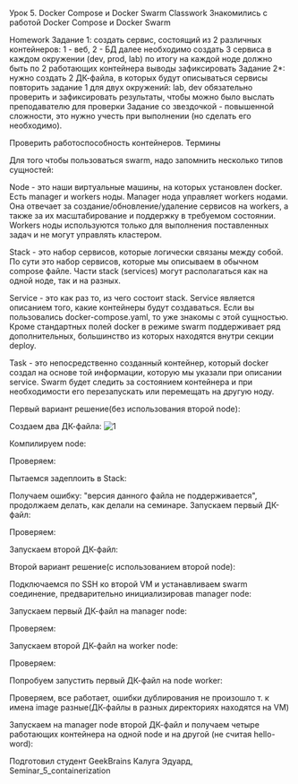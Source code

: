 Урок 5. Docker Compose и Docker Swarm
Classwork
Знакомились с работой Docker Compose и Docker Swarm

Homework
Задание 1:
создать сервис, состоящий из 2 различных контейнеров: 1 - веб, 2 - БД
далее необходимо создать 3 сервиса в каждом окружении (dev, prod, lab)
по итогу на каждой ноде должно быть по 2 работающих контейнера
выводы зафиксировать
Задание 2*:
нужно создать 2 ДК-файла, в которых будут описываться сервисы
повторить задание 1 для двух окружений: lab, dev
обязательно проверить и зафиксировать результаты, чтобы можно было выслать преподавателю для проверки
Задание со звездочкой - повышенной сложности, это нужно учесть при выполнении (но сделать его необходимо).

Проверить работоспособность контейнеров.
Термины

Для того чтобы пользоваться swarm, надо запомнить несколько типов сущностей:

Node - это наши виртуальные машины, на которых установлен docker. Есть manager и workers ноды. Manager нода управляет workers нодами. Она отвечает за создание/обновление/удаление сервисов на workers, а также за их масштабирование и поддержку в требуемом состоянии. Workers ноды используются только для выполнения поставленных задач и не могут управлять кластером.

Stack - это набор сервисов, которые логически связаны между собой. По сути это набор сервисов, которые мы описываем в обычном compose файле. Части stack (services) могут располагаться как на одной ноде, так и на разных.

Service - это как раз то, из чего состоит stack. Service является описанием того, какие контейнеры будут создаваться. Если вы пользовались docker-compose.yaml, то уже знакомы с этой сущностью. Кроме стандартных полей docker в режиме swarm поддерживает ряд дополнительных, большинство из которых находятся внутри секции deploy.

Task - это непосредственно созданный контейнер, который docker создал на основе той информации, которую мы указали при описании service. Swarm будет следить за состоянием контейнера и при необходимости его перезапускать или перемещать на другую ноду.

Первый вариант решение(без использования второй node):

Создаем два ДК-файла:
![1](https://github.com/user-attachments/assets/53c094f3-ca46-472c-a3f0-b1525c1882b1)





Компилируем node:



Проверяем:



Пытаемся задеплоить в Stack:





Получаем ошибку: "версия данного файла не поддерживается", продолжаем делать, как делали на семинаре. Запускаем первый ДК-файл:



Проверяем:





Запускаем второй ДК-файл:







Второй вариант решение(с использованием второй node):

Подключаемся по SSH ко второй VM и устанавливаем swarm соединение, предварительно инициализировав manager node:



Запускаем первый ДК-файл на manager node:



Проверяем:



Запускаем второй ДК-файл на worker node:



Проверяем:



Попробуем запустить первый ДК-файл на node worker:



Проверяем, все работает, ошибки дублирования не произошло т. к имена image разные(ДК-файлы в разных директориях находятся на VM)



Запускаем на manager node второй ДК-файл и получаем четыре работающих контейнера на одной node и на другой (не считая hello-word):



Подготовил студент GeekBrains Калуга Эдуард, Seminar_5_containerization
